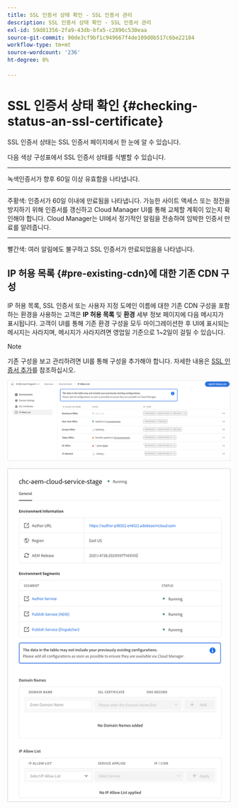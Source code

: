 ```yaml
---
title: SSL 인증서 상태 확인 - SSL 인증서 관리
description: SSL 인증서 상태 확인 - SSL 인증서 관리
exl-id: 59d81356-2fa9-43db-bfa5-c2896c530eaa
source-git-commit: 90de3cf9bf1c949667f4de109d0b517c6be22184
workflow-type: tm+mt
source-wordcount: '236'
ht-degree: 0%

---
```


# SSL 인증서 상태 확인 {#checking-status-an-ssl-certificate}

SSL 인증서 상태는 SSL 인증서 페이지에서 한 눈에 알 수 있습니다.

다음 색상 구성표에서 SSL 인증서 상태를 식별할 수 있습니다.

* ****
녹색인증서가 향후 60일 이상 유효함을 나타냅니다.

* ****
주황색: 인증서가 60일 이내에 만료됨을 나타냅니다. 가능한 사이트 액세스 또는 정전을 방지하기 위해 인증서를 갱신하고 Cloud Manager UI를 통해 교체할 계획이 있는지 확인해야 합니다. Cloud Manager는 UI에서 정기적인 알림을 전송하여 임박한 인증서 만료를 알려줍니다.

* ****
빨간색: 여러 알림에도 불구하고 SSL 인증서가 만료되었음을 나타냅니다.

## IP 허용 목록 {#pre-existing-cdn}에 대한 기존 CDN 구성

IP 허용 목록, SSL 인증서 또는 사용자 지정 도메인 이름에 대한 기존 CDN 구성을 포함하는 환경을 사용하는 고객은 **IP 허용 목록** 및 **환경** 세부 정보 페이지에 다음 메시지가 표시됩니다. 고객이 UI를 통해 기존 환경 구성을 모두 마이그레이션한 후 UI에 표시되는 메시지는 사라지며, 메시지가 사라지려면 영업일 기준으로 1~2일이 걸릴 수 있습니다.

>[!NOTE]
>기존 구성을 보고 관리하려면 UI를 통해 구성을 추가해야 합니다. 자세한 내용은 [SSL 인증서 추가](/help/implementing/cloud-manager/managing-ssl-certifications/add-ssl-certificate.md)를 참조하십시오.

![](/help/implementing/cloud-manager/assets/ip-allow-list-message1.png)

![](/help/implementing/cloud-manager/assets/ip-allow-list-message2.png)
